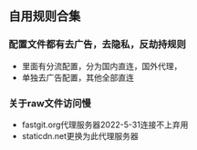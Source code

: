 ## 自用规则合集
### 配置文件都有去广告，去隐私，反劫持规则
- 里面有分流配置，分为国内直连，国外代理，
- 单独去广告配置，其他全部直连
### 关于raw文件访问慢
- fastgit.org代理服务器2022-5-31连接不上弃用
- staticdn.net更换为此代理服务器

